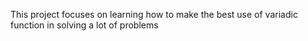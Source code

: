 This project focuses on learning how to make the best use of variadic function in solving a lot of problems

